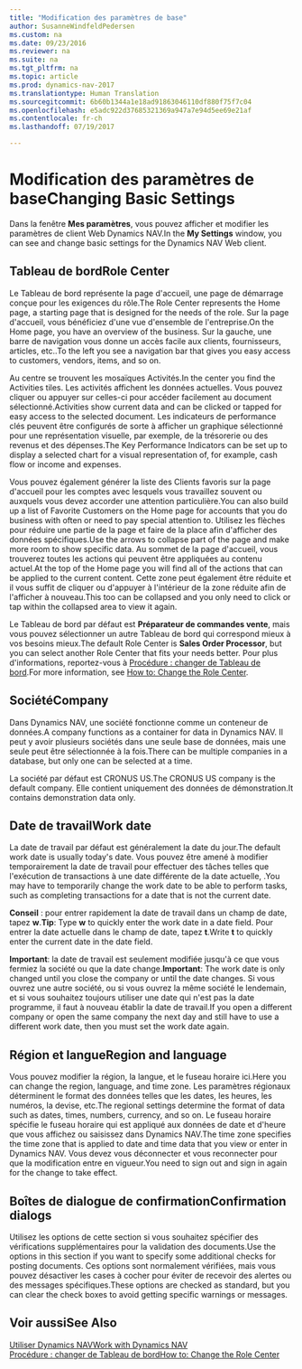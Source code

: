 ```yaml
---
title: "Modification des paramètres de base"
author: SusanneWindfeldPedersen
ms.custom: na
ms.date: 09/23/2016
ms.reviewer: na
ms.suite: na
ms.tgt_pltfrm: na
ms.topic: article
ms.prod: dynamics-nav-2017
ms.translationtype: Human Translation
ms.sourcegitcommit: 6b60b1344a1e18ad91863046110df880f75f7c04
ms.openlocfilehash: e5adc922d37685321369a947a7e94d5ee69e21af
ms.contentlocale: fr-ch
ms.lasthandoff: 07/19/2017

---
```


# <a name="changing-basic-settings"></a><span data-ttu-id="cb330-102">Modification des paramètres de base</span><span class="sxs-lookup"><span data-stu-id="cb330-102">Changing Basic Settings</span></span>
<span data-ttu-id="cb330-103">Dans la fenêtre **Mes paramètres**, vous pouvez afficher et modifier les paramètres de client Web Dynamics NAV.</span><span class="sxs-lookup"><span data-stu-id="cb330-103">In the **My Settings** window, you can see and change basic settings for the Dynamics NAV Web client.</span></span>  

## <a name="role-center"></a><span data-ttu-id="cb330-104">Tableau de bord</span><span class="sxs-lookup"><span data-stu-id="cb330-104">Role Center</span></span>
<span data-ttu-id="cb330-105">Le Tableau de bord représente la page d'accueil, une page de démarrage conçue pour les exigences du rôle.</span><span class="sxs-lookup"><span data-stu-id="cb330-105">The Role Center represents the Home page, a starting page that is designed for the needs of the role.</span></span> <span data-ttu-id="cb330-106">Sur la page d'accueil, vous bénéficiez d'une vue d'ensemble de l'entreprise.</span><span class="sxs-lookup"><span data-stu-id="cb330-106">On the Home page, you have an overview of the business.</span></span> <span data-ttu-id="cb330-107">Sur la gauche, une barre de navigation vous donne un accès facile aux clients, fournisseurs, articles, etc..</span><span class="sxs-lookup"><span data-stu-id="cb330-107">To the left you see a navigation bar that gives you easy access to customers, vendors, items, and so on.</span></span>

<span data-ttu-id="cb330-108">Au centre se trouvent les mosaïques Activités.</span><span class="sxs-lookup"><span data-stu-id="cb330-108">In the center you find the Activities tiles.</span></span> <span data-ttu-id="cb330-109">Les activités affichent les données actuelles. Vous pouvez cliquer ou appuyer sur celles-ci pour accéder facilement au document sélectionné.</span><span class="sxs-lookup"><span data-stu-id="cb330-109">Activities show current data and can be clicked or tapped for easy access to the selected document.</span></span> <span data-ttu-id="cb330-110">Les indicateurs de performance clés peuvent être configurés de sorte à afficher un graphique sélectionné pour une représentation visuelle, par exemple, de la trésorerie ou des revenus et des dépenses.</span><span class="sxs-lookup"><span data-stu-id="cb330-110">The Key Performance Indicators can be set up to display a selected chart for a visual representation of, for example, cash flow or income and expenses.</span></span>

<span data-ttu-id="cb330-111">Vous pouvez également générer la liste des Clients favoris sur la page d'accueil pour les comptes avec lesquels vous travaillez souvent ou auxquels vous devez accorder une attention particulière.</span><span class="sxs-lookup"><span data-stu-id="cb330-111">You can also build up a list of Favorite Customers on the Home page for accounts that you do business with often or need to pay special attention to.</span></span> <span data-ttu-id="cb330-112">Utilisez les flèches pour réduire une partie de la page et faire de la place afin d'afficher des données spécifiques.</span><span class="sxs-lookup"><span data-stu-id="cb330-112">Use the arrows to collapse part of the page and make more room to show specific data.</span></span> <span data-ttu-id="cb330-113">Au sommet de la page d'accueil, vous trouverez toutes les actions qui peuvent être appliquées au contenu actuel.</span><span class="sxs-lookup"><span data-stu-id="cb330-113">At the top of the Home page you will find all of the actions that can be applied to the current content.</span></span> <span data-ttu-id="cb330-114">Cette zone peut également être réduite et il vous suffit de cliquer ou d'appuyer à l'intérieur de la zone réduite afin de l'afficher à nouveau.</span><span class="sxs-lookup"><span data-stu-id="cb330-114">This too can be collapsed and you only need to click or tap within the collapsed area to view it again.</span></span>

<span data-ttu-id="cb330-115">Le Tableau de bord par défaut est **Préparateur de commandes vente**, mais vous pouvez sélectionner un autre Tableau de bord qui correspond mieux à vos besoins mieux.</span><span class="sxs-lookup"><span data-stu-id="cb330-115">The default Role Center is **Sales Order Processor**, but you can select another Role Center that fits your needs better.</span></span> <span data-ttu-id="cb330-116">Pour plus d'informations, reportez-vous à [Procédure : changer de Tableau de bord](ui-change-role.md).</span><span class="sxs-lookup"><span data-stu-id="cb330-116">For more information, see [How to: Change the Role Center](ui-change-role.md).</span></span>

## <a name="company"></a><span data-ttu-id="cb330-117">Société</span><span class="sxs-lookup"><span data-stu-id="cb330-117">Company</span></span>
<span data-ttu-id="cb330-118">Dans Dynamics NAV, une société fonctionne comme un conteneur de données.</span><span class="sxs-lookup"><span data-stu-id="cb330-118">A company functions as a container for data in Dynamics NAV.</span></span> <span data-ttu-id="cb330-119">Il peut y avoir plusieurs sociétés dans une seule base de données, mais une seule peut être sélectionnée à la fois.</span><span class="sxs-lookup"><span data-stu-id="cb330-119">There can be multiple companies in a database, but only one can be selected at a time.</span></span>

<span data-ttu-id="cb330-120">La société par défaut est CRONUS US.</span><span class="sxs-lookup"><span data-stu-id="cb330-120">The CRONUS US company is the default company.</span></span> <span data-ttu-id="cb330-121">Elle contient uniquement des données de démonstration.</span><span class="sxs-lookup"><span data-stu-id="cb330-121">It contains demonstration data only.</span></span>   

## <a name="work-date"></a><span data-ttu-id="cb330-122">Date de travail</span><span class="sxs-lookup"><span data-stu-id="cb330-122">Work date</span></span>
<span data-ttu-id="cb330-123">La date de travail par défaut est généralement la date du jour.</span><span class="sxs-lookup"><span data-stu-id="cb330-123">The default work date is usually today's date.</span></span> <span data-ttu-id="cb330-124">Vous pouvez être amené à modifier temporairement la date de travail pour effectuer des tâches telles que l'exécution de transactions à une date différente de la date actuelle, .</span><span class="sxs-lookup"><span data-stu-id="cb330-124">You may have to temporarily change the work date to be able to perform tasks, such as completing transactions for a date that is not the current date.</span></span>

<span data-ttu-id="cb330-125">**Conseil** : pour entrer rapidement la date de travail dans un champ de date, tapez **w**.</span><span class="sxs-lookup"><span data-stu-id="cb330-125">**Tip**: Type **w** to quickly enter the work date in a date field.</span></span> <span data-ttu-id="cb330-126">Pour entrer la date actuelle dans le champ de date, tapez **t**.</span><span class="sxs-lookup"><span data-stu-id="cb330-126">Write **t** to quickly enter the current date in the date field.</span></span>

<span data-ttu-id="cb330-127">**Important**: la date de travail est seulement modifiée jusqu'à ce que vous fermiez la société ou que la date change.</span><span class="sxs-lookup"><span data-stu-id="cb330-127">**Important**: The work date is only changed until you close the company or until the date changes.</span></span> <span data-ttu-id="cb330-128">Si vous ouvrez une autre société, ou si vous ouvrez la même société le lendemain, et si vous souhaitez toujours utiliser une date qui n'est pas la date programme, il faut à nouveau établir la date de travail.</span><span class="sxs-lookup"><span data-stu-id="cb330-128">If you open a different company or open the same company the next day and still have to use a different work date, then you must set the work date again.</span></span>

## <a name="region-and-language"></a><span data-ttu-id="cb330-129">Région et langue</span><span class="sxs-lookup"><span data-stu-id="cb330-129">Region and language</span></span>
<span data-ttu-id="cb330-130">Vous pouvez modifier la région, la langue, et le fuseau horaire ici.</span><span class="sxs-lookup"><span data-stu-id="cb330-130">Here you can change the region, language, and time zone.</span></span> <span data-ttu-id="cb330-131">Les paramètres régionaux déterminent le format des données telles que les dates, les heures, les numéros, la devise, etc.</span><span class="sxs-lookup"><span data-stu-id="cb330-131">The regional settings determine the format of data such as dates, times, numbers, currency, and so on.</span></span> <span data-ttu-id="cb330-132">Le fuseau horaire spécifie le fuseau horaire qui est appliqué aux données de date et d'heure que vous affichez ou saisissez dans Dynamics NAV.</span><span class="sxs-lookup"><span data-stu-id="cb330-132">The time zone specifies the time zone that is applied to date and time data that you view or enter in Dynamics NAV.</span></span> <span data-ttu-id="cb330-133">Vous devez vous déconnecter et vous reconnecter pour que la modification entre en vigueur.</span><span class="sxs-lookup"><span data-stu-id="cb330-133">You need to sign out and sign in again for the change to take effect.</span></span>

## <a name="confirmation-dialogs"></a><span data-ttu-id="cb330-134">Boîtes de dialogue de confirmation</span><span class="sxs-lookup"><span data-stu-id="cb330-134">Confirmation dialogs</span></span>
<span data-ttu-id="cb330-135">Utilisez les options de cette section si vous souhaitez spécifier des vérifications supplémentaires pour la validation des documents.</span><span class="sxs-lookup"><span data-stu-id="cb330-135">Use the options in this section if you want to specify some additional checks for posting documents.</span></span> <span data-ttu-id="cb330-136">Ces options sont normalement vérifiées, mais vous pouvez désactiver les cases à cocher pour éviter de recevoir des alertes ou des messages spécifiques.</span><span class="sxs-lookup"><span data-stu-id="cb330-136">These options are checked as standard, but you can clear the check boxes to avoid getting specific warnings or messages.</span></span>

## <a name="see-also"></a><span data-ttu-id="cb330-137">Voir aussi</span><span class="sxs-lookup"><span data-stu-id="cb330-137">See Also</span></span>
[<span data-ttu-id="cb330-138">Utiliser Dynamics NAV</span><span class="sxs-lookup"><span data-stu-id="cb330-138">Work with Dynamics NAV</span></span>](ui-work-product.md)  
[<span data-ttu-id="cb330-139">Procédure : changer de Tableau de bord</span><span class="sxs-lookup"><span data-stu-id="cb330-139">How to: Change the Role Center</span></span>](ui-change-role.md)  

